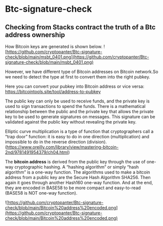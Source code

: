 # Btc-signature-check
## Checking from Stacks contract the truth of a Btc address ownership

How Bitcoin keys are generated is shown below.
![https://github.com/cryptopanter/Btc-signature-check/blob/main/msbt_0401.png](https://github.com/cryptopanter/Btc-signature-check/blob/main/msbt_0401.png)

However, we have different type of Bitcoin addresses on Bitcoin network.So we need to detect the type at first to convert them into the right pubkey.

Here you can convert your pubkey into Bitcoin address or vice versa: https://bitcointools.site/tool/address-to-pubkey

The public key can only be used to receive funds, and the private key is used to sign transactions to spend the funds. There is a mathematical relationship between the public and the private key that allows the private key to be used to generate signatures on messages. This signature can be validated against the public key without revealing the private key.

Elliptic curve multiplication is a type of function that cryptographers call a “trap door” function: it is easy to do in one direction (multiplication) and impossible to do in the reverse direction (division). (https://www.oreilly.com/library/view/mastering-bitcoin-2nd/9781491954379/ch04.html)

The **bitcoin address** is derived from the public key through the use of one-way cryptographic hashing. A “hashing algorithm” or simply “hash algorithm” is a one-way function. The algorithms used to make a bitcoin address from a public key are the Secure Hash Algorithm SHA256. Then again it goes through another Hash160 one-way function. And at the end, they are encoded in BASE58 to be more compact and easy-to-read (BASE58 is NOT one-way function).

![https://github.com/cryptopanter/Btc-signature-check/blob/main/Bitcoin%20address%20encoded.png](https://github.com/cryptopanter/Btc-signature-check/blob/main/Bitcoin%20address%20encoded.png)
